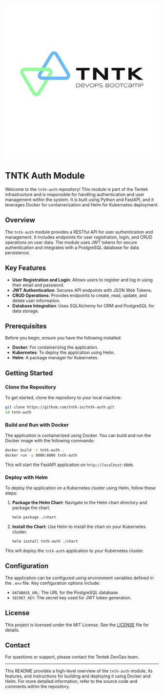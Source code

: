 ![TNTK DevOps Logo](assets/tntk_devops.png)
# TNTK Auth Module

Welcome to the `tntk-auth` repository! This module is part of the Tentek infrastructure and is responsible for handling authentication and user management within the system. It is built using Python and FastAPI, and it leverages Docker for containerization and Helm for Kubernetes deployment.

## Overview

The `tntk-auth` module provides a RESTful API for user authentication and management. It includes endpoints for user registration, login, and CRUD operations on user data. The module uses JWT tokens for secure authentication and integrates with a PostgreSQL database for data persistence.

## Key Features

- **User Registration and Login**: Allows users to register and log in using their email and password.
- **JWT Authentication**: Secures API endpoints with JSON Web Tokens.
- **CRUD Operations**: Provides endpoints to create, read, update, and delete user information.
- **Database Integration**: Uses SQLAlchemy for ORM and PostgreSQL for data storage.

## Prerequisites

Before you begin, ensure you have the following installed:

- **Docker**: For containerizing the application.
- **Kubernetes**: To deploy the application using Helm.
- **Helm**: A package manager for Kubernetes.

## Getting Started

### Clone the Repository

To get started, clone the repository to your local machine:

```bash
git clone https://github.com/tntk-io/tntk-auth.git
cd tntk-auth
```

### Build and Run with Docker

The application is containerized using Docker. You can build and run the Docker image with the following commands:

```bash
docker build -t tntk-auth .
docker run -p 8000:8000 tntk-auth
```

This will start the FastAPI application on `http://localhost:8000`.

### Deploy with Helm

To deploy the application on a Kubernetes cluster using Helm, follow these steps:

1. **Package the Helm Chart**: Navigate to the Helm chart directory and package the chart.

   ```bash
   helm package ./chart
   ```

2. **Install the Chart**: Use Helm to install the chart on your Kubernetes cluster.

   ```bash
   helm install tntk-auth ./chart
   ```

This will deploy the `tntk-auth` application to your Kubernetes cluster.

## Configuration

The application can be configured using environment variables defined in the `.env` file. Key configuration options include:

- `DATABASE_URL`: The URL for the PostgreSQL database.
- `SECRET_KEY`: The secret key used for JWT token generation.

## License

This project is licensed under the MIT License. See the [LICENSE](LICENSE) file for details.

## Contact

For questions or support, please contact the Tentek DevOps team.

---

This README provides a high-level overview of the `tntk-auth` module, its features, and instructions for building and deploying it using Docker and Helm. For more detailed information, refer to the source code and comments within the repository.

